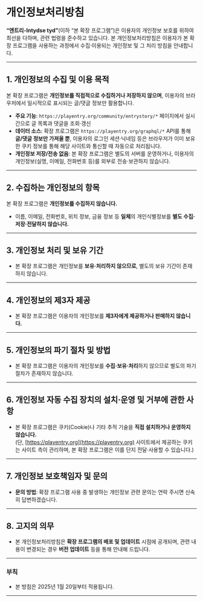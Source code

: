 # 개인정보처리방침

**“엔트리-Intydse tyd”**(이하 “본 확장 프로그램”)은 이용자의 개인정보 보호를 위하여 최선을 다하며, 관련 법령을 준수하고 있습니다. 본 개인정보처리방침은 이용자가 본 확장 프로그램을 사용하는 과정에서 수집·이용되는 개인정보 및 그 처리 방침을 안내합니다.

---

## 1. 개인정보의 수집 및 이용 목적

본 확장 프로그램은 **개인정보를 직접적으로 수집하거나 저장하지 않으며**, 이용자의 브라우저에서 일시적으로 표시되는 글/댓글 정보만 활용합니다.

- **주요 기능**: `https://playentry.org/community/entrystory/*` 페이지에서 실시간으로 글 목록과 댓글을 조회·갱신  
- **데이터 소스**: 확장 프로그램은 `https://playentry.org/graphql/*` API를 통해 **글/댓글 정보만 가져올 뿐**, 이용자의 로그인 세션·닉네임 등은 브라우저가 이미 보유한 쿠키 정보를 통해 해당 사이트와 통신할 때 자동으로 처리됩니다.  
- **개인정보 저장/전송 없음**: 본 확장 프로그램은 별도의 서버를 운영하거나, 이용자의 개인정보(실명, 이메일, 전화번호 등)를 외부로 전송·보관하지 않습니다.

---

## 2. 수집하는 개인정보의 항목

본 확장 프로그램은 **개인정보를 수집하지 않습니다.**

- 이름, 이메일, 전화번호, 위치 정보, 금융 정보 등 **일체**의 개인식별정보를 **별도 수집·저장·전달하지 않습니다.**

---

## 3. 개인정보 처리 및 보유 기간

- 본 확장 프로그램은 개인정보를 **보유·처리하지 않으므로**, 별도의 보유 기간이 존재하지 않습니다.

---

## 4. 개인정보의 제3자 제공

- 본 확장 프로그램은 이용자의 개인정보를 **제3자에게 제공하거나 판매하지 않습니다.**

---

## 5. 개인정보의 파기 절차 및 방법

- 본 확장 프로그램은 이용자의 개인정보를 **수집·보유·처리**하지 않으므로 별도의 파기 절차가 존재하지 않습니다.

---

## 6. 개인정보 자동 수집 장치의 설치·운영 및 거부에 관한 사항

- 본 확장 프로그램은 쿠키(Cookie)나 기타 추적 기술을 **직접 설치하거나 운영하지 않습니다.**  
  (단, [https://playentry.org](https://playentry.org) 사이트에서 제공하는 쿠키는 사이트 측이 관리하며, 본 확장 프로그램은 이를 단지 전달·사용할 수 있습니다.)

---

## 7. 개인정보 보호책임자 및 문의

- **문의 방법**: 확장 프로그램 사용 중 발생하는 개인정보 관련 문의는 연락 주시면 신속히 답변하겠습니다.

---

## 8. 고지의 의무

- 본 개인정보처리방침은 **확장 프로그램의 배포 및 업데이트** 시점에 공개되며, 관련 내용이 변경되는 경우 **버전 업데이트** 등을 통해 안내해 드립니다.

---

### 부칙
- 본 방침은 2025년 1월 20일부터 적용됩니다.

---
